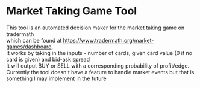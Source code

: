 # Market Taking Game Tool
This tool is an automated decision maker for the market taking game on tradermath
<br> which can be found at https://www.tradermath.org/market-games/dashboard. 
<br> It works by taking in the inputs - number of cards, given card value (0 if no card is given) and bid-ask spread
<br> It will output BUY or SELL with a corresponding probability of profit/edge.
<br> Currently the tool doesn't have a feature to handle market events but that is something I may implement in the future
